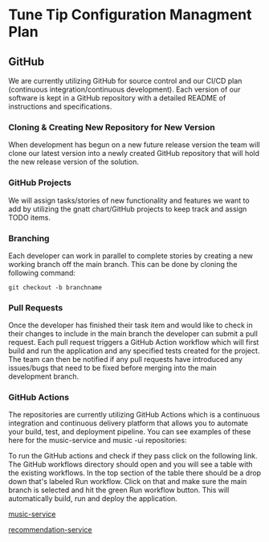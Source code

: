 # Tune Tip Configuration Managment Plan

## GitHub

We are currently utilizing GitHub for source control and our CI/CD plan (continuous integration/continuous development). Each version of our software is kept in a GitHub repository with a detailed README of instructions and specifications.

### Cloning & Creating New Repository for New Version

When development has begun on a new future release version the team will clone our latest version into a newly created GitHub repository that will hold the new release version of the solution.

### GitHub Projects

We will assign tasks/stories of new functionality and features we want to add by utilizing the gnatt chart/GitHub projects to keep track and assign TODO items.

### Branching

Each developer can work in parallel to complete stories by creating a new working branch off the main branch. This can be done by cloning the following command:

`git checkout -b branchname`

### Pull Requests

Once the developer has finished their task item and would like to check in their changes to include in the main branch the developer can submit a pull request. Each pull request triggers a GitHub Action workflow which will first build and run the application and any specified tests created for the project. The team can then be notified if any pull requests have introduced any issues/bugs that need to be fixed before merging into the main development branch.

### GitHub Actions

The repositories are currently utilizing GitHub Actions which is a continuous integration and continuous delivery platform that allows you to automate your build, test, and deployment pipeline. You can see examples of these here for the music-service and music -ui repositories:

To run the GitHub actions and check if they pass click on the following link. The GitHub workflows directory should open and you will see a table with the existing workflows. In the top section of the table there should be a drop down that's labeled Run workflow. Click on that and make sure the main branch is selected and hit the green Run workflow button. This will automatically build, run and deploy the application.

[music-service]( https://github.com/Group6CapstoneGroup/music-service/actions/workflows/dotnet-package.yml)

[recommendation-service](https://github.com/Group6CapstoneGroup/recommendation-service/actions/workflows/main_mikaylapythoncicd.yml)
